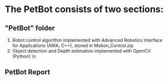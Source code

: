 # The PetBot consists of two sections:
## "PetBot" folder
1. Robot control algorithm implemented with Advanced Robotics Interface for Applications (ARIA, C++), stored in     Motion_Control.zip
2. Object detection and Depth estimation implemented with OpenCV (Python) \n
## PetBot Report
